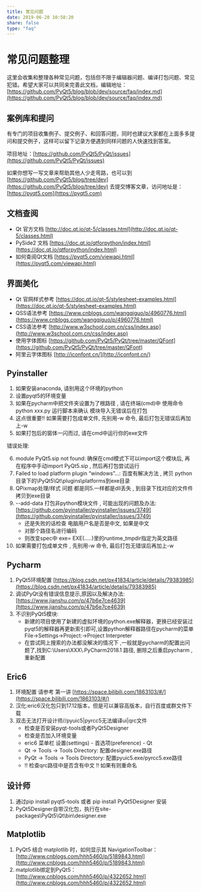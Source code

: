 ```yaml
---
title: 常见问题
date: 2019-06-20 10:58:20
share: false
type: "faq"
---
```


# 常见问题整理

这里会收集和整理各种常见问题，包括但不限于编辑器问题、编译打包问题、常见犯错。希望大家可以共同来完善此文档，编辑地址：[https://github.com/PyQt5/blog/blob/dev/source/faq/index.md](https://github.com/PyQt5/blog/blob/dev/source/faq/index.md)

## 案例库和提问

有专门的项目收集例子、提交例子、和回答问题，同时也建议大家都在上面多多提问和提交例子，这样可以留下记录方便遇到同样问题的人快速找到答案。

项目地址：[https://github.com/PyQt5/PyQt/issues](https://github.com/PyQt5/PyQt/issues)

如果你想写一写文章来帮助其他人少走弯路，也可以到 [https://github.com/PyQt5/blog/tree/dev](https://github.com/PyQt5/blog/tree/dev) 去提交博客文章，访问地址是：[https://pyqt5.com](https://pyqt5.com)

## 文档查阅

 - Qt 官方文档 [http://doc.qt.io/qt-5/classes.html](http://doc.qt.io/qt-5/classes.html)
 - PySide2 文档 [https://doc.qt.io/qtforpython/index.html](https://doc.qt.io/qtforpython/index.html)
 - 如何查阅Qt文档 [https://pyqt5.com/viewapi.html](https://pyqt5.com/viewapi.html)

## 界面美化

 - Qt 官网样式参考 [https://doc.qt.io/qt-5/stylesheet-examples.html](https://doc.qt.io/qt-5/stylesheet-examples.html)
 - QSS语法参考 [https://www.cnblogs.com/wangqiguo/p/4960776.html](https://www.cnblogs.com/wangqiguo/p/4960776.html)
 - CSS语法参考 [http://www.w3school.com.cn/css/index.asp](http://www.w3school.com.cn/css/index.asp)
 - 使用字体图标 [https://github.com/PyQt5/PyQt/tree/master/QFont](https://github.com/PyQt5/PyQt/tree/master/QFont)
 - 阿里云字体图标 [http://iconfont.cn/](http://iconfont.cn/)

 ## Pyinstaller

1. 如果安装anaconda, 请别用这个环境的python
2. 设置pyqt5的环境变量
3. 如果在pycharm中把文件夹设置为了根路径 , 请在终端(cmd)中 使用命令 python xxx.py 运行脚本来确认 模块导入无错误后在打包
4. 这点很重要!! 如果需要打包成单文件,  先别用-w 命令, 最后打包无错误后再加上-w
5. 如果打包后的窗体一闪而过, 请在cmd中运行你的exe文件

错误处理: 

6. module PyQt5.sip not found: 确保在cmd模式下可以import这个模块后, 再在程序中手动import PyQt5.sip , 然后再打包尝试运行
7. Failed to load platform plugin “windows”...: 百度有解决方法 , 拷贝 python目录下的\\PyQt5\\Qt\\plugins\\platforms到exe目录
8. QPixmap处理/样式 问题 都是同5.一样都是dll丢失 , 到目录下找对应的文件件拷贝到exe目录
9. --add-data 打包非python模块文件 , 可能出现的问题及办法: [https://github.com/pyinstaller/pyinstaller/issues/3749](https://github.com/pyinstaller/pyinstaller/issues/3749)
   - 还是失败的话检查 电脑用户名是否是中文, 如果是中文
   - 对那个路径名进行编码
   - 则改变spec中 exe= EXE(.....)里的runtime_tmpdir指定为英文路径
10. 如果需要打包成单文件 , 先别用-w 命令, 最后打包无错误后再加上-w

## Pycharm

1. PyQt5环境配置 [https://blog.csdn.net/px41834/article/details/79383985](https://blog.csdn.net/px41834/article/details/79383985)
2. 调试PyQt没有错误信息提示,原因以及解决办法: [https://www.jianshu.com/p/47b6e7ce4639](https://www.jianshu.com/p/47b6e7ce4639)
3. 不识别PyQt5模块:
   - 新建的项目使用了新建的虚拟环境的python.exe解释器，更换已经安装过pyqt5的解释器再更新索引即可,设置python解释器路径在pycharm的菜单File->Settings->Project:->Project Interpreter
   - 在尝试网上搜索的办法都没解决的情况下 ,一般就是pycharm的配置出问题了,找到C:\\Users\\XXX\\.PyCharm2018.1 路径, 删除之后重启pycharm ,重新配置

## Eric6

1. 环境配置 请参考 第一讲 [https://space.bilibili.com/1863103/#/](https://space.bilibili.com/1863103/#/)
2. 汉化:eric6汉化包只到17.12版本，但是可以兼容高版本，自行百度或群文件下载
3. 双击无法打开设计师//pyuic5|pyrcc5无法编译ui|qrc文件
   - 检查是否安装pyqt-tools或者PyQt5Designer
   - 检查是否加入环境变量
   - eric6 菜单栏 设置(settings) - 首选项(preference) - Qt
   - Qt -> Tools -> Tools Directory: 配置designer.exe路径
   - PyQt -> Tools -> Tools Directory: 配置pyuic5.exe/pyrcc5.exe路径
   - !! 检查qrc路径中是否含有中文 !! 如果有则重命名

## 设计师

1. 通过pip install pyqt5-tools 或者 pip install PyQt5Designer 安装
2. PyQt5Designer自带汉化包，执行在site-packages\PyQt5\Qt\bin\designer.exe

## Matplotlib

1. PyQt5 结合 matplotlib 时，如何显示其 NavigationToolbar：[http://www.cnblogs.com/hhh5460/p/5189843.html](http://www.cnblogs.com/hhh5460/p/5189843.html)
2. matplotlib绑定到PyQt5：[http://www.cnblogs.com/hhh5460/p/4322652.html](http://www.cnblogs.com/hhh5460/p/4322652.html)